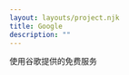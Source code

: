 ```yaml
---
layout: layouts/project.njk
title: Google
description: ""
---
```

<script async src="https://cse.google.com/cse.js?cx=651950e4eea6042f7">
</script>
<div class="gcse-search"></div>

使用谷歌提供的免费服务
